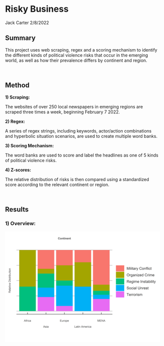 Risky Business
================
Jack Carter
2/8/2022

## **Summary**

This project uses web scraping, regex and a scoring mechanism to
identify the different kinds of political violence risks that occur in
the emerging world, as well as how their prevalence differs by continent
and region.

 

## **Method**

**1) Scraping:**

The websites of over 250 local newspapers in emerging regions are
scraped three times a week, beginning February 7 2022.

**2) Regex:**

A series of regex strings, including keywords, actor/action combinations
and hyperbolic situation scenarios, are used to create multiple word
banks.

**3) Scoring Mechanism:**

The word banks are used to score and label the headlines as one of 5
kinds of political violence risks.

**4) Z-scores:**

The relative distribution of risks is then compared using a standardized
score according to the relevant continent or region.

 

## Results

### **1) Overview:**

![](Risky-Business_files/figure-gfm/unnamed-chunk-1-1.png)<!-- -->
